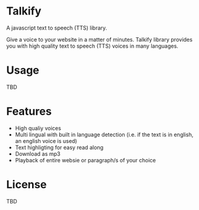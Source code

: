 # Talkify
A javascript text to speech (TTS) library.

Give a voice to your website in a matter of minutes. Talkify library provides you with high quality text to speech (TTS) voices in many languages.

# Usage
TBD

# Features

- High qualiy voices
- Multi lingual with built in language detection (i.e. if the text is in english, an english voice is used)
- Text highligting for easy read along
- Download as mp3
- Playback of entire websie or paragraph/s of your choice

# License
TBD
